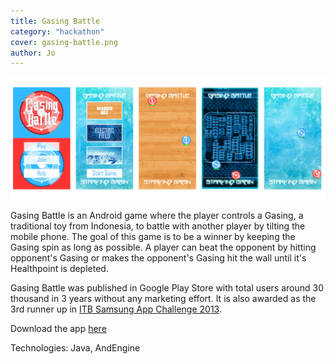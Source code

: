 ```yaml
---
title: Gasing Battle
category: "hackathon"
cover: gasing-battle.png
author: Jo
---
```


![gasing-battle](./gasing-battle-2.png)

Gasing Battle is an Android game where the player controls a Gasing, 
a traditional toy from Indonesia, to battle with another player 
by tilting the mobile phone. 
The goal of this game is to be a winner by keeping 
the Gasing spin as long as possible. 
A player can beat the opponent by hitting 
opponent's Gasing or makes the opponent's Gasing hit the wall 
until it's Healthpoint is depleted.

Gasing Battle was published in Google Play Store with total users 
around 30 thousand in 3 years without any marketing effort.
It is also awarded as the 3rd runner up in 
[ITB Samsung App Challenge 2013](https://stei.itb.ac.id/id/blog/2014/05/06/tim-stei-itb-juara-pertama-pada-kegiatan-samsung-student-ambassador-2014).

Download the app [here](./gasing-battle.apk)

Technologies: Java, AndEngine
